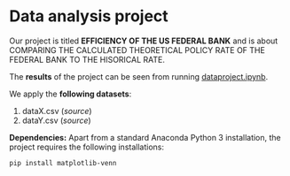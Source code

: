 # Data analysis project

Our project is titled **EFFICIENCY OF THE US FEDERAL BANK** and is about COMPARING THE CALCULATED THEORETICAL POLICY RATE OF THE FEDERAL BANK TO THE HISORICAL RATE.

The **results** of the project can be seen from running [dataproject.ipynb](dataproject.ipynb).

We apply the **following datasets**:

1. dataX.csv (*source*) 
1. dataY.csv (*source*)

**Dependencies:** Apart from a standard Anaconda Python 3 installation, the project requires the following installations:

``pip install matplotlib-venn``
